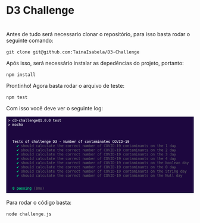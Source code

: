 # D3 Challenge <h1>
Antes de tudo será necessario clonar o repositório, para isso basta rodar o seguinte comando:

~~~
git clone git@github.com:TainaIsabela/D3-Challenge
~~~

Após isso, será necessário instalar as depedências do projeto, portanto:

~~~
npm install
~~~

Prontinho! Agora basta rodar o arquivo de teste:

~~~
npm test
~~~

Com isso você deve ver o seguinte log:

![Log dos testes](Assents/tests.png)

Para rodar o código basta:

~~~
node challenge.js
~~~